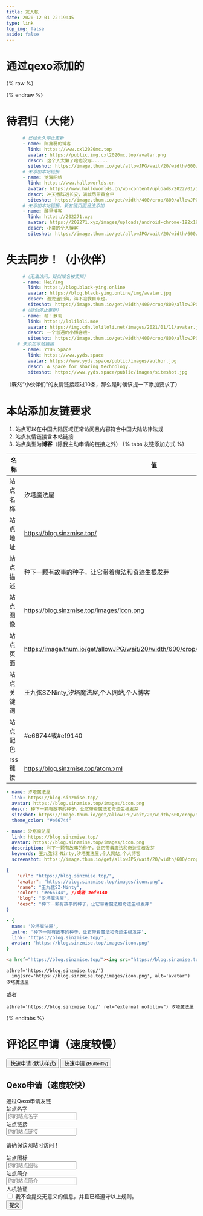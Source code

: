 ```yaml
---
title: 友人帐
date: 2020-12-01 22:19:45
type: link
top_img: false
aside: false
---
```

# 通过qexo添加的
{% raw %}

<div id="qexo-friends"></div>
<link rel="stylesheet" href="https://jsd.cdn.storisinz.site/npm/qexo-static@1.6.0/hexo/friends.css"/>

<script data-pjax src="https://jsd.cdn.storisinz.site/npm/qexo-static@1.6.0/hexo/friends.js"></script>
<script data-pjax>loadQexoFriends("qexo-friends", "https://houtai.hexo.sinzmise.top")</script>

<link rel="stylesheet" href="/css/apursuer-hexo-friend-links.css"/>

{% endraw %}
# 待君归（大佬）
```yaml
      # 已经永久停止更新
      - name: 陈鑫磊的博客
        link: https://www.cxl2020mc.top
        avatar: https://public.img.cxl2020mc.top/avatar.png
        descr: 这个人太懒了啥也没写......
        siteshot: https://image.thum.io/get/allowJPG/wait/20/width/600/crop/950/https://www.cxl2020mc.top
      # 未添加本站链接
      - name: 沧海网络
        link: https://www.halloworlds.cn
        avatar: https://www.halloworlds.cn/wp-content/uploads/2022/01/1640496399484.png
        descr: 冲天香阵透长安，满城尽带黄金甲
        siteshot: https://image.thum.io/get/width/400/crop/800/allowJPG/wait/20/noanimate/https://www.halloworlds.cn
      # 未添加本站链接，新友链页面没法添加
      - name: 醉里博客
        link: https://202271.xyz
        avatar: https://202271.xyz/images/uploads/android-chrome-192x192.png
        descr: 小豪的个人博客
        siteshot: https://image.thum.io/get/allowJPG/wait/20/width/600/crop/950/https://202271.xyz
```
# 失去同步！（小伙伴）
```yaml
      #（无法访问，疑似域名被卖掉）
      - name: HeiYing
        link: https://blog.black-ying.online
        avatar: https://blog.black-ying.online/img/avatar.jpg
        descr: 游龙当归海，海不迎我自来也。
        siteshot: https://image.thum.io/get/width/400/crop/800/allowJPG/wait/20/noanimate/https://blog.black-ying.online
      #（疑似停止更新）
      - name: 萌！萝莉
        link: https://loliloli.moe
        avatar: https://img.cdn.loliloli.net/images/2021/01/11/avatar.jpg
        descr: 一个普通的小博客哦~
        siteshot: https://image.thum.io/get/width/400/crop/800/allowJPG/wait/20/noanimate/https://loliloli.moe
    # 未添加本站链接
      - name: YYDS Space
        link: https://www.yyds.space
        avatar: https://www.yyds.space/public/images/author.jpg
        descr: A space for sharing technology.
        siteshot: https://www.yyds.space/public/images/siteshot.jpg
```
（既然“小伙伴们”的友情链接超过10条，那么是时候该提一下添加要求了）
# 本站添加友链要求
1. 站点可以在中国大陆区域正常访问且内容符合中国大陆法律法规
2. 站点友情链接含本站链接
3. 站点类型为**博客**（除我主动申请的链接之外）
   {% tabs 友链添加方式 %}
<!-- tab General -->
| 名称      | 值 |
| ----------- | ----------- |
|站点名称|汐塔魔法屋|
|站点地址|https://blog.sinzmise.top/|
|站点描述|种下一颗有故事的种子，让它带着魔法和奇迹生根发芽|
|站点图像|https://blog.sinzmise.top/images/icon.png|
|站点页面|https://image.thum.io/get/allowJPG/wait/20/width/600/crop/950/https://blog.sinzmise.top/|
|站点关键词|王九弦SZ·Ninty,汐塔魔法屋,个人网站,个人博客|
|站点配色|#e66744或#ef9140|
|rss链接|https://blog.sinzmise.top/atom.xml|
<!-- endtab -->
<!-- tab Butterfly(anzhiyu) & MengD -->
```yml
- name: 汐塔魔法屋
  link: https://blog.sinzmise.top/
  avatar: https://blog.sinzmise.top/images/icon.png
  descr: 种下一颗有故事的种子，让它带着魔法和奇迹生根发芽
  siteshot: https://image.thum.io/get/allowJPG/wait/20/width/600/crop/950/https://blog.sinzmise.top/
  theme_color: "#e66744"
```
<!-- endtab -->
<!-- tab Volantis -->
```yml
- name: 汐塔魔法屋
  link: https://blog.sinzmise.top/
  avatar: https://blog.sinzmise.top/images/icon.png
  description: 种下一颗有故事的种子，让它带着魔法和奇迹生根发芽
  keywords: 王九弦SZ·Ninty,汐塔魔法屋,个人网站,个人博客
  screenshot: https://image.thum.io/get/allowJPG/wait/20/width/600/crop/950/https://blog.sinzmise.top/
```
<!-- endtab -->
<!-- tab Yun -->
```json
{
    "url": "https://blog.sinzmise.top/",
    "avatar": "https://blog.sinzmise.top/images/icon.png",
    "name": "王九弦SZ·Ninty",
    "color": "#e66744", //或者 #ef9140
    "blog": "汐塔魔法屋", 
    "desc": "种下一颗有故事的种子，让它带着魔法和奇迹生根发芽"
}
```
<!-- endtab -->
<!-- tab fluid -->
```yml
- {
  name: '汐塔魔法屋',
  intro: '种下一颗有故事的种子，让它带着魔法和奇迹生根发芽',
  link: 'https://blog.sinzmise.top/',
  avatar: 'https://blog.sinzmise.top/images/icon.png'
}
```
<!-- endtab -->
<!-- tab Html -->
```html
<a href="https://blog.sinzmise.top/"><img src="https://blog.sinzmise.top/images/icon.png" alt="avatar">汐塔魔法屋</a>
```
<!-- endtab -->
<!-- tab jade -->
```pug
a(href='https://blog.sinzmise.top/')
  img(src='https://blog.sinzmise.top/images/icon.png', alt='avatar') 汐塔魔法屋
```
或者
```pug
a(href='https://blog.sinzmise.top/' rel="external nofollow") 汐塔魔法屋
```
<!-- endtab -->
{% endtabs %}
# 评论区申请（速度较慢）
<div class="addBtns"><button class="addBtn btn-beautify block orange larger" onclick="leonus.linkCom()"><i class="fa-solid fa-circle-plus"></i>&nbsp;快速申请 (默认样式)</button> <button class="addBtn btn-beautify block orange larger" onclick="leonus.linkCom(&quot;bf&quot;)"><i class="fa-solid fa-circle-plus"></i>&nbsp;快速申请 (Butterfly)</button></div>
<script src="/js/kslink.js"></script>

## Qexo申请（速度较快）
<article class="message is-info">
    <div class="message-header">
        通过Qexo申请友链
    </div>
    <div class="message-body">
        <div class="form-ask-friend">
            <div class="field">
                <label class="label">站点名字</label>
                <div class="control has-icons-left">
                    <input class="input" type="text" placeholder="你的站点名字" id="friend-name" required>
                    <span class="icon is-small is-left">
                        <i class="fas fa-signature"></i>
                    </span>
                </div>
            </div>
            <div class="field">
                <label class="label">站点链接</label>
            <div class="control has-icons-left">
                <input class="input" type="url" placeholder="你的站点链接" id="friend-link" required>
                <span class="icon is-small is-left">
                    <i class="fas fa-link"></i>
                </span>
            </div>
            <p class="help ">请确保该网站可访问！</p>
            </div>
            <div class="field">
                <label class="label">站点图标</label>
                <div class="control has-icons-left">
                    <input class="input" type="url" placeholder="你的站点图标" id="friend-icon" required>
                    <span class="icon is-small is-left">
                        <i class="fas fa-image"></i>
                    </span>
                </div>
            </div>
            <div class="field">
                <label class="label">站点简介</label>
                <div class="control has-icons-left">
                    <input class="input" type="text" placeholder="你的站点简介" id="friend-des" required>
                    <span class="icon is-small is-left">
                        <i class="fas fa-info"></i>
                    </span>
                </div>
            </div>
            <div class="field">
                <label class="label">人机验证</label>
                <div class="control has-icons-left">
                    <div id="captcha"></div>
                </div>
            </div>
            <div class="field">
                <div class="control">
                    <label class="checkbox">
                        <input type="checkbox" id="friend-check"/> 我不会提交无意义的信息，并且已经遵守以上规则。
                    </label>
                </div>
            </div>
            <div class="field is-grouped">
                <div class="control">
                    <button id='submit-btn' class="button is-info" type="submit" >提交</button>
                </div>
            </div>
        </div>
    </div>
</article>
<script data-pjax src="https://static.geetest.com/v4/gt4.js"></script>
<script>
  function TestUrl(url) {
    var Expression=/http(s)?:\/\/([\w-]+\.)+[\w-]+(\/[\w- .\/?%&=]*)?/;
    var objExp=new RegExp(Expression);
    if(objExp.test(url) != true){
        return false;
    }
    return true;
  }
  initGeetest4({
    captchaId: "a2d6434a425cb78f33ebe88946d1a6c7",
    product: 'popup',
    language: "zho",
    riskType: 'word'
  }, function(captcha) {
    captcha.appendTo("#captcha");
    $("#submit-btn").click(function() {
        var result = captcha.getValidate();
        if (!result) {
            return alert('请完成人机验证！');
        }
        result.captcha_id = "a2d6434a425cb78f33ebe88946d1a6c7"
        //your code
        let check = $("#friend-check").is(":checked");
        let name = $("#friend-name").val();
        let url = $("#friend-link").val();
        let image = $("#friend-icon").val();
        let des = $("#friend-des").val();
        if (!check) {
            alert("请勾选 \"我不会提交无意义的信息，并且已经遵守以上规则。\"");
            captcha.reset();
            return;
        }
        if (!(name && url && image && des)) {
            alert("站点信息不完整！");
            captcha.reset();
            return;
        }
        if (!(TestUrl(url))) {
            alert("URL格式错误！需要包含HTTP或者HTTPS协议头！ ");
            captcha.reset();
            return;
        }
        if (!(TestUrl(image))) {
            alert("图片URL的格式错误！它需要包含HTTP或者HTTPS协议头！");
            captcha.reset();
            return;
        }
        event.target.classList.add('is-loading');
        $.ajax({
            type: 'POST',
            dataType: "json",
            data: {
                "name": name,
                "url": url,
                "image": image,
                "description": des,
                "verify": result.pass_token,
            },
            url: 'https://houtai.hexo.sinzmise.top/pub/ask_friend/',
            success: function(data) {
                alert(data.msg);
                captcha.reset();
            }
        });
        event.target.classList.remove('is-loading');
    })
  });
</script>